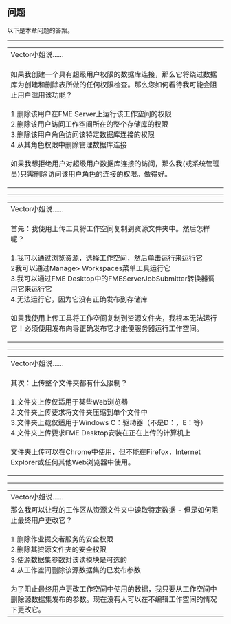   <div id="readme" class="readme blob instapaper_body">
    <article class="markdown-body entry-content" itemprop="text"><h1><a id="user-content-questions" class="anchor" aria-hidden="true" href="./2.10.QuestionAnswers.md#questions"></a><font style="vertical-align: inherit;"><font style="vertical-align: inherit;">问题</font></font></h1>
<p><font style="vertical-align: inherit;"><font style="vertical-align: inherit;">以下是本章问题的答案。</font></font></p>
<hr>

<table>
<tbody><tr>
<td>
<i></i><font style="vertical-align: inherit;"><font style="vertical-align: inherit;">
Vector小姐说......
</font></font></td>
</tr>
<tr>
<td><font style="vertical-align: inherit;"><font style="vertical-align: inherit;">

如果我创建一个具有超级用户权限的数据库连接，那么它将绕过数据库为创建和删除表所做的任何权限检查。</font><font style="vertical-align: inherit;">那么您如何看待我可能会阻止用户滥用该功能？
</font></font><br><br><font style="vertical-align: inherit;"><font style="vertical-align: inherit;">1.删​​除该用户在FME Server上运行该工作空间的权限
 </font></font><br><font style="vertical-align: inherit;"><font style="vertical-align: inherit;">2.删除该用户访问工作空间所在的整个存储库的权限
 </font></font><br><font style="vertical-align: inherit;"><font style="vertical-align: inherit;">3.删除该用户角色访问该特定数据库连接的权限
 </font></font><br><font style="vertical-align: inherit;"><font style="vertical-align: inherit;">4.从其角色权限中删除管理数据库连接
 </font></font><br><br><font style="vertical-align: inherit;"><font style="vertical-align: inherit;">如果我想拒绝用户对超级用户数据库连接的访问，那么我(或系统管理员)只需删除访问该用户角色的连接的权限。做得好。
</font></font></td>
</tr>
</tbody></table>
<hr>

<table>
<tbody><tr>
<td>
<i></i><font style="vertical-align: inherit;"><font style="vertical-align: inherit;">
Vector小姐说......
</font></font></td>
</tr>
<tr>
<td><font style="vertical-align: inherit;"><font style="vertical-align: inherit;">

首先：我使用上传工具将工作空间复制到资源文件夹中。</font><font style="vertical-align: inherit;">然后怎样呢？
</font></font><br><br><font style="vertical-align: inherit;"><font style="vertical-align: inherit;">1.我可以通过浏览资源，选择工作空间，然后单击运行来运行它
 </font></font><br><font style="vertical-align: inherit;"><font style="vertical-align: inherit;">2我可以通过Manage&gt; Workspaces菜单工具运行它
 </font></font><br><font style="vertical-align: inherit;"><font style="vertical-align: inherit;">3.我可以通过FME Desktop中的FMEServerJobSubmitter转换器调用它来运行它</font></font><br><font style="vertical-align: inherit;"><font style="vertical-align: inherit;">4.无法运行它，因为它没有正确发布到存储库
 </font></font><br><br><font style="vertical-align: inherit;"><font style="vertical-align: inherit;">如果我使用上传工具将工作空间复制到资源文件夹，我根本无法运行它！</font><font style="vertical-align: inherit;">必须使用发布向导正确发布它才能使服务器运行工作空间。
</font></font></td>
</tr>
</tbody></table>
<hr>

<table>
<tbody><tr>
<td>
<i></i><font style="vertical-align: inherit;"><font style="vertical-align: inherit;">
Vector小姐说......
</font></font></td>
</tr>
<tr>
<td>

其次：上传整个文件夹都有什么限制？
</font></font><br><br><font style="vertical-align: inherit;"><font style="vertical-align: inherit;">1.文件夹上传仅适用于某些Web浏览器
 </font></font><br><font style="vertical-align: inherit;"><font style="vertical-align: inherit;">2.文件夹上传要求将文件夹压缩到单个文件中
 </font></font><br><font style="vertical-align: inherit;"><font style="vertical-align: inherit;">3.文件夹上载仅适用于Windows C：驱动器（不是D：，E：等）
 </font></font><br><font style="vertical-align: inherit;"><font style="vertical-align: inherit;">4.文件夹上传要求FME Desktop安装在正在上传的计算机上 </font></font><br><br><font style="vertical-align: inherit;"><font style="vertical-align: inherit;">文件夹上传可以在Chrome中使用，但不能在Firefox，Internet Explorer或任何其他Web浏览器中使用。
</font></font></td>
</tr>
</tbody></table>
<hr>

<table>
<tbody><tr>
<td>
<i></i><font style="vertical-align: inherit;"><font style="vertical-align: inherit;">
Vector小姐说......
</font></font></td>
</tr>
<tr>
<td><font style="vertical-align: inherit;"><font style="vertical-align: inherit;">
那么我可以让我的工作区从资源文件夹中读取特定数据 - 但是如何阻止最终用户更改它？
</font></font><br><br><font style="vertical-align: inherit;"><font style="vertical-align: inherit;">1.删​​除作业提交者服务的安全权限
 </font></font><br><font style="vertical-align: inherit;"><font style="vertical-align: inherit;">2.删除其资源文件夹的安全权限
 </font></font><br><font style="vertical-align: inherit;"><font style="vertical-align: inherit;">3.使源数据集参数对该读模块是可选的
 </font></font><br><font style="vertical-align: inherit;"><font style="vertical-align: inherit;">4.从工作空间删除该源数据集的已发布参数
 </font></font><br><br><font style="vertical-align: inherit;"><font style="vertical-align: inherit;">为了阻止最终用户更改工作空间中使用的数据，我只要从工作空间中删除源数据集发布的参数。现在没有人可以在不编辑工作空间的情况下更改它。
</font></font></td>
</tr>
</tbody></table>
</article>
  </div>
